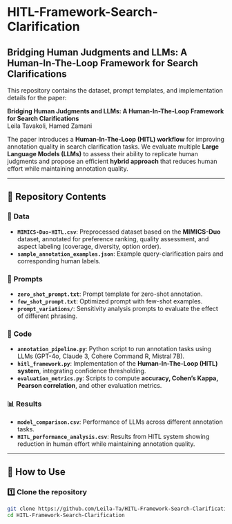 # HITL-Framework-Search-Clarification

## Bridging Human Judgments and LLMs: A Human-In-The-Loop Framework for Search Clarifications

This repository contains the dataset, prompt templates, and implementation details for the paper:

**Bridging Human Judgments and LLMs: A Human-In-The-Loop Framework for Search Clarifications**  
Leila Tavakoli, Hamed Zamani  

The paper introduces a **Human-In-The-Loop (HITL) workflow** for improving annotation quality in search clarification tasks. We evaluate multiple **Large Language Models (LLMs)** to assess their ability to replicate human judgments and propose an efficient **hybrid approach** that reduces human effort while maintaining annotation quality.

---

## 📌 Repository Contents

### 📂 **Data**
- **`MIMICS-Duo-HITL.csv`**: Preprocessed dataset based on the **MIMICS-Duo** dataset, annotated for preference ranking, quality assessment, and aspect labeling (coverage, diversity, option order).
- **`sample_annotation_examples.json`**: Example query-clarification pairs and corresponding human labels.

### 📜 **Prompts**
- **`zero_shot_prompt.txt`**: Prompt template for zero-shot annotation.
- **`few_shot_prompt.txt`**: Optimized prompt with few-shot examples.
- **`prompt_variations/`**: Sensitivity analysis prompts to evaluate the effect of different phrasing.

### 🔧 **Code**
- **`annotation_pipeline.py`**: Python script to run annotation tasks using LLMs (GPT-4o, Claude 3, Cohere Command R, Mistral 7B).
- **`hitl_framework.py`**: Implementation of the **Human-In-The-Loop (HITL) system**, integrating confidence thresholding.
- **`evaluation_metrics.py`**: Scripts to compute **accuracy, Cohen’s Kappa, Pearson correlation**, and other evaluation metrics.

### 📊 **Results**
- **`model_comparison.csv`**: Performance of LLMs across different annotation tasks.
- **`HITL_performance_analysis.csv`**: Results from HITL system showing reduction in human effort while maintaining annotation quality.

---

## 🚀 How to Use

### 1️⃣ Clone the repository
```bash
git clone https://github.com/Leila-Ta/HITL-Framework-Search-Clarification.git
cd HITL-Framework-Search-Clarification
